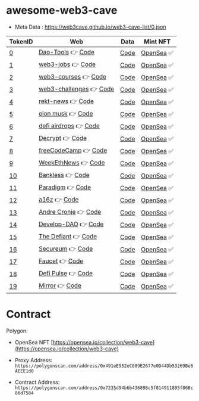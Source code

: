 # awesome-web3-cave

- Meta Data : https://web3cave.github.io/web3-cave-list/0.json

| TokenID | Web |  Data | Mint NFT      |
|---------|-----------|-----------|-----------|
| [0](./0.json)       | [Dao-Tools](https://web3cave.github.io/0-dao-tools/) 👉 [Code](https://github.com/web3cave/0-dao-tools.git)  | [Code](https://github.com/web3cave/dao-tools-data.git)   | [OpenSea](https://opensea.io/assets/matic/0x491ee952ec089e2677e0d44db53269be6aeee1d0/0) ✅|
| [1](./1.json)       | [web3-jobs](https://web3cave.github.io/1-web3-jobs/) 👉 [Code](https://github.com/web3cave/1-web3-jobs.git)  | [Code](https://github.com/web3cave/web3-jobs-data.git)   | [OpenSea](https://opensea.io/assets/matic/0x491ee952ec089e2677e0d44db53269be6aeee1d0/1) ✅|
| [2](./2.json)       | [web3-courses](https://web3cave.github.io/2-web3-courses/) 👉 [Code](https://github.com/web3cave/2-web3-courses.git)  | [Code](https://github.com/web3cave/web3-courses-data.git)   | [OpenSea](https://opensea.io/assets/matic/0x491ee952ec089e2677e0d44db53269be6aeee1d0/2) ✅|
| [3](./3.json)       | [web3-challenges](https://web3cave.github.io/3-web3-challenges/) 👉 [Code](https://github.com/web3cave/3-web3-challenges.git)  | [Code](https://github.com/web3cave/web3-challenges-data.git)   | [OpenSea](https://opensea.io/assets/matic/0x491ee952ec089e2677e0d44db53269be6aeee1d0/3) ✅|
| [4](./4.json)       | [rekt-news](https://web3cave.github.io/4-rekt-news/) 👉 [Code](https://github.com/web3cave/4-rekt-news.git)  | [Code](https://github.com/web3cave/rekt-news-data.git)   | [OpenSea](https://opensea.io/assets/matic/0x491ee952ec089e2677e0d44db53269be6aeee1d0/4) ✅|
| [5](./5.json)       | [elon musk](https://web3cave.github.io/5-elon-musk/) 👉 [Code](https://github.com/web3cave/5-elon-musk.git)  | [Code](https://github.com/web3cave/elon-musk-data.git)   | [OpenSea](https://opensea.io/assets/matic/0x491ee952ec089e2677e0d44db53269be6aeee1d0/5) ✅|
| [6](./6.json)       | [defi airdrops](https://web3cave.github.io/6-defi-airdrops/) 👉 [Code](https://github.com/web3cave/6-defi-airdrops.git)  | [Code](https://github.com/web3cave/defi-airdrops-data.git)   | [OpenSea](https://opensea.io/assets/matic/0x491ee952ec089e2677e0d44db53269be6aeee1d0/6) ✅|
| [7](./7.json)       | [Decrypt](https://web3cave.github.io/7-Decrypt/) 👉 [Code](https://github.com/web3cave/7-Decrypt.git)  | [Code](https://github.com/web3cave/Decrypt-data.git)   | [OpenSea](https://opensea.io/assets/matic/0x491ee952ec089e2677e0d44db53269be6aeee1d0/7) ✅|
| [8](./8.json)       | [freeCodeCamp](https://web3cave.github.io/8-freeCodeCamp/) 👉 [Code](https://github.com/web3cave/8-freeCodeCamp.git)  | [Code](https://github.com/web3cave/freeCodeCamp-data.git)   | [OpenSea](https://opensea.io/assets/matic/0x491ee952ec089e2677e0d44db53269be6aeee1d0/8) ✅|
| [9](./9.json)       | [WeekEthNews](https://web3cave.github.io/9-WeekEthNews/) 👉 [Code](https://github.com/web3cave/9-WeekEthNews.git)  | [Code](https://github.com/web3cave/WeekEthNews-data.git)   | [OpenSea](https://opensea.io/assets/matic/0x491ee952ec089e2677e0d44db53269be6aeee1d0/9) ✅|
| [10](./10.json)       | [Bankless](https://web3cave.github.io/10-Bankless/) 👉 [Code](https://github.com/web3cave/10-Bankless.git)  | [Code](https://github.com/web3cave/Bankless-data.git)   | [OpenSea](https://opensea.io/assets/matic/0x491ee952ec089e2677e0d44db53269be6aeee1d0/10) ✅|
| [11](./11.json)       | [Paradigm](https://web3cave.github.io/11-Paradigm/) 👉 [Code](https://github.com/web3cave/11-Paradigm.git)  | [Code](#)   | [OpenSea](https://opensea.io/assets/matic/0x491ee952ec089e2677e0d44db53269be6aeee1d0/11) ✅|
| [12](./12.json)       | [a16z](https://web3cave.github.io/12-a16z/) 👉 [Code](https://github.com/web3cave/12-a16z.git)  | [Code](#)   | [OpenSea](https://opensea.io/assets/matic/0x491ee952ec089e2677e0d44db53269be6aeee1d0/12) ✅|
| [13](./13.json)       | [Andre Cronje](https://web3cave.github.io/13-Andre-Cronje/) 👉 [Code](https://github.com/web3cave/13-Andre-Cronje.git)  | [Code](#)   | [OpenSea](https://opensea.io/assets/matic/0x491ee952ec089e2677e0d44db53269be6aeee1d0/13) ✅|
| [14](./14.json)       | [Develop-DAO](https://web3cave.github.io/14-Develop-DAO/) 👉 [Code](https://github.com/web3cave/14-Develop-DAO.git)  | [Code](#)   | [OpenSea](https://opensea.io/assets/matic/0x491ee952ec089e2677e0d44db53269be6aeee1d0/14) ✅|
| [15](./15.json)       | [The Defiant](https://web3cave.github.io/15-The-Defiant/) 👉 [Code](https://github.com/web3cave/15-The-Defiant.git)  | [Code](#)   | [OpenSea](https://opensea.io/assets/matic/0x491ee952ec089e2677e0d44db53269be6aeee1d0/15) ✅|
| [16](./16.json)       | [Secureum](https://web3cave.github.io/16-Secureum/) 👉 [Code](https://github.com/web3cave/16-Secureum.git)  | [Code](#)   | [OpenSea](https://opensea.io/assets/matic/0x491ee952ec089e2677e0d44db53269be6aeee1d0/16) ✅|
| [17](./17.json)       | [Faucet](https://web3cave.github.io/17-faucet/) 👉 [Code](https://github.com/web3cave/17-faucet.git)  | [Code](#)   | [OpenSea](https://opensea.io/assets/matic/0x491ee952ec089e2677e0d44db53269be6aeee1d0/17) ✅|
| [18](./18.json)       | [Defi Pulse](https://web3cave.github.io/18-Defi-Pulse/) 👉 [Code](https://github.com/web3cave/18-Defi-Pulse.git)  | [Code](#)   | [OpenSea](https://opensea.io/assets/matic/0x491ee952ec089e2677e0d44db53269be6aeee1d0/18) ✅|
| [19](./19.json)       | [Mirror](https://web3cave.github.io/19-Mirror/) 👉 [Code](https://github.com/web3cave/19-Mirror.git)  | [Code](#)   | [OpenSea](https://opensea.io/assets/matic/0x491ee952ec089e2677e0d44db53269be6aeee1d0/19) ✅|




# Contract 

Polygon:

- OpenSea NFT [https://opensea.io/collection/web3-cave](https://opensea.io/collection/web3-cave)

- Proxy Address: `https://polygonscan.com/address/0x491eE952eC089E2677e0D44Db53269Be6AEEE1d0`

- Contract Address: `https://polygonscan.com/address/0x7235d94b6b436898c5f814911805f868c86d7584`
